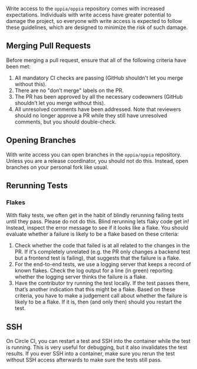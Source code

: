 Write access to the `oppia/oppia` repository comes with increased expectations. Individuals with write access have greater potential to damage the project, so everyone with write access is expected to follow these guidelines, which are designed to minimize the risk of such damage.

## Merging Pull Requests

Before merging a pull request, ensure that all of the following criteria have been met:

1. All mandatory CI checks are passing (GitHub shouldn't let you merge without this).
2. There are no "don’t merge" labels on the PR.
3. The PR has been approved by all the necessary codeowners (GitHub shouldn’t let you merge without this).
4. All unresolved comments have been addressed. Note that reviewers should no longer approve a PR while they still have unresolved comments, but you should double-check.

## Opening Branches

With write access you can open branches in the `oppia/oppia` repository. Unless you are a release coordinator, you should not do this. Instead, open branches on your personal fork like usual.

## Rerunning Tests

### Flakes

With flaky tests, we often get in the habit of blindly rerunning failing tests until they pass. Please do not do this. Blind rerunning lets flaky code get in! Instead, inspect the error message to see if it looks like a flake. You should evaluate whether a failure is likely to be a flake based on these criteria:

1. Check whether the code that failed is at all related to the changes in the PR. If it's completely unrelated (e.g. the PR only changes a backend test but a frontend test is failing), that suggests that the failure is a flake.
2. For the end-to-end tests, we use a logging server that keeps a record of known flakes. Check the log output for a line (in green) reporting whether the logging server thinks the failure is a flake.
3. Have the contributor try running the test locally. If the test passes there, that’s another indication that this might be a flake.
Based on these criteria, you have to make a judgement call about whether the failure is likely to be a flake. If it is, then (and only then) should you restart the test.

## SSH

On Circle CI, you can restart a test and SSH into the container while the test is running. This is very useful for debugging, but it also invalidates the test results. If you ever SSH into a container, make sure you rerun the test without SSH access afterwards to make sure the tests still pass.
